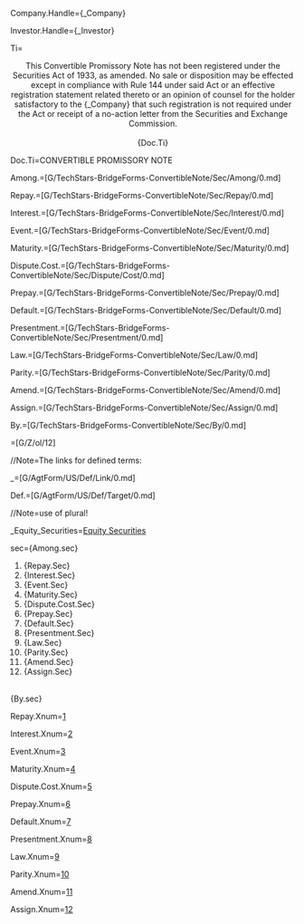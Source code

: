 Company.Handle={_Company}

Investor.Handle={_Investor}

Ti=<center><span class=warning>This Convertible Promissory Note has not been registered under the Securities Act of 1933, as amended.  No sale or disposition may be effected except in compliance with Rule 144 under said Act or an effective registration statement related thereto or an opinion of counsel for the holder satisfactory to the {_Company} that such registration is not required under the Act or receipt of a no-action letter from the Securities and Exchange Commission.</span><br><br>{Doc.Ti}</center>

Doc.Ti=CONVERTIBLE PROMISSORY NOTE

Among.=[G/TechStars-BridgeForms-ConvertibleNote/Sec/Among/0.md]

Repay.=[G/TechStars-BridgeForms-ConvertibleNote/Sec/Repay/0.md]

Interest.=[G/TechStars-BridgeForms-ConvertibleNote/Sec/Interest/0.md]

Event.=[G/TechStars-BridgeForms-ConvertibleNote/Sec/Event/0.md]

Maturity.=[G/TechStars-BridgeForms-ConvertibleNote/Sec/Maturity/0.md]

Dispute.Cost.=[G/TechStars-BridgeForms-ConvertibleNote/Sec/Dispute/Cost/0.md]

Prepay.=[G/TechStars-BridgeForms-ConvertibleNote/Sec/Prepay/0.md]

Default.=[G/TechStars-BridgeForms-ConvertibleNote/Sec/Default/0.md]

Presentment.=[G/TechStars-BridgeForms-ConvertibleNote/Sec/Presentment/0.md]

Law.=[G/TechStars-BridgeForms-ConvertibleNote/Sec/Law/0.md]

Parity.=[G/TechStars-BridgeForms-ConvertibleNote/Sec/Parity/0.md]

Amend.=[G/TechStars-BridgeForms-ConvertibleNote/Sec/Amend/0.md]

Assign.=[G/TechStars-BridgeForms-ConvertibleNote/Sec/Assign/0.md]

By.=[G/TechStars-BridgeForms-ConvertibleNote/Sec/By/0.md]

=[G/Z/ol/12]

//Note=The links for defined terms:

_=[G/AgtForm/US/Def/Link/0.md]

Def.=[G/AgtForm/US/Def/Target/0.md]

//Note=use of plural!

_Equity_Securities=<a href="#Def.Equity_Securities.sec" class="definedterm">Equity Securities</a>

sec={Among.sec}<ol><li>{Repay.Sec}<li>{Interest.Sec}<li>{Event.Sec}<li>{Maturity.Sec}<li>{Dispute.Cost.Sec}<li>{Prepay.Sec}<li>{Default.Sec}<li>{Presentment.Sec}<li>{Law.Sec}<li>{Parity.Sec}<li>{Amend.Sec}<li>{Assign.Sec}</ol><br>{By.sec}

Repay.Xnum=<a href="#Repay.sec">1</a>

Interest.Xnum=<a href="#Interest.sec">2</a>

Event.Xnum=<a href="#Event.sec">3</a>

Maturity.Xnum=<a href="#Maturity.sec">4</a>

Dispute.Cost.Xnum=<a href="#Dispute.Cost.sec">5</a>

Prepay.Xnum=<a href="#Prepay.sec">6</a>

Default.Xnum=<a href="#Default.sec">7</a>

Presentment.Xnum=<a href="#Presentment.sec">8</a>

Law.Xnum=<a href="#Law.sec">9</a>

Parity.Xnum=<a href="#Parity.sec">10</a>

Amend.Xnum=<a href="#Amend.sec">11</a>

Assign.Xnum=<a href="#Assign.sec">12</a>